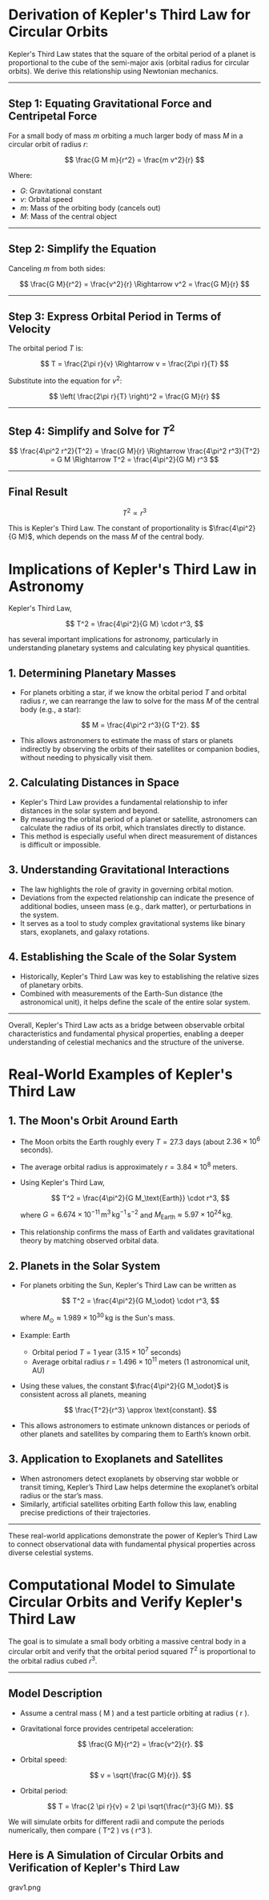# Derivation of Kepler's Third Law for Circular Orbits

Kepler's Third Law states that the square of the orbital period of a planet is proportional to the cube of the semi-major axis (orbital radius for circular orbits). We derive this relationship using Newtonian mechanics.

---

## Step 1: Equating Gravitational Force and Centripetal Force

For a small body of mass $m$ orbiting a much larger body of mass $M$ in a circular orbit of radius $r$:

$$
\frac{G M m}{r^2} = \frac{m v^2}{r}
$$

Where:
- $G$: Gravitational constant
- $v$: Orbital speed
- $m$: Mass of the orbiting body (cancels out)
- $M$: Mass of the central object

---

## Step 2: Simplify the Equation

Canceling $m$ from both sides:

$$
\frac{G M}{r^2} = \frac{v^2}{r}
\Rightarrow v^2 = \frac{G M}{r}
$$

---

## Step 3: Express Orbital Period in Terms of Velocity

The orbital period $T$ is:

$$
T = \frac{2\pi r}{v} \Rightarrow v = \frac{2\pi r}{T}
$$

Substitute into the equation for $v^2$:

$$
\left( \frac{2\pi r}{T} \right)^2 = \frac{G M}{r}
$$

---

## Step 4: Simplify and Solve for $T^2$

$$
\frac{4\pi^2 r^2}{T^2} = \frac{G M}{r}
\Rightarrow \frac{4\pi^2 r^3}{T^2} = G M
\Rightarrow T^2 = \frac{4\pi^2}{G M} r^3
$$

---

## Final Result

$$
T^2 \propto r^3
$$

This is Kepler's Third Law. The constant of proportionality is $\frac{4\pi^2}{G M}$, which depends on the mass $M$ of the central body.

# Implications of Kepler's Third Law in Astronomy

Kepler's Third Law,

$$
T^2 = \frac{4\pi^2}{G M} \cdot r^3,
$$

has several important implications for astronomy, particularly in understanding planetary systems and calculating key physical quantities.

## 1. Determining Planetary Masses

- For planets orbiting a star, if we know the orbital period $T$ and orbital radius $r$, we can rearrange the law to solve for the mass $M$ of the central body (e.g., a star):

  $$
  M = \frac{4\pi^2 r^3}{G T^2}.
  $$

- This allows astronomers to estimate the mass of stars or planets indirectly by observing the orbits of their satellites or companion bodies, without needing to physically visit them.

## 2. Calculating Distances in Space

- Kepler's Third Law provides a fundamental relationship to infer distances in the solar system and beyond.
- By measuring the orbital period of a planet or satellite, astronomers can calculate the radius of its orbit, which translates directly to distance.
- This method is especially useful when direct measurement of distances is difficult or impossible.

## 3. Understanding Gravitational Interactions

- The law highlights the role of gravity in governing orbital motion.
- Deviations from the expected relationship can indicate the presence of additional bodies, unseen mass (e.g., dark matter), or perturbations in the system.
- It serves as a tool to study complex gravitational systems like binary stars, exoplanets, and galaxy rotations.

## 4. Establishing the Scale of the Solar System

- Historically, Kepler's Third Law was key to establishing the relative sizes of planetary orbits.
- Combined with measurements of the Earth-Sun distance (the astronomical unit), it helps define the scale of the entire solar system.

---

Overall, Kepler's Third Law acts as a bridge between observable orbital characteristics and fundamental physical properties, enabling a deeper understanding of celestial mechanics and the structure of the universe.

# Real-World Examples of Kepler's Third Law

## 1. The Moon's Orbit Around Earth

- The Moon orbits the Earth roughly every $T = 27.3$ days (about $2.36 \times 10^6$ seconds).
- The average orbital radius is approximately $r = 3.84 \times 10^8$ meters.
- Using Kepler's Third Law,

  $$
  T^2 = \frac{4\pi^2}{G M_\text{Earth}} \cdot r^3,
  $$

  where $G = 6.674 \times 10^{-11} \, \mathrm{m^3\,kg^{-1}\,s^{-2}}$ and $M_\text{Earth} \approx 5.97 \times 10^{24} \, \mathrm{kg}$.

- This relationship confirms the mass of Earth and validates gravitational theory by matching observed orbital data.

## 2. Planets in the Solar System

- For planets orbiting the Sun, Kepler's Third Law can be written as

  $$
  T^2 = \frac{4\pi^2}{G M_\odot} \cdot r^3,
  $$

  where $M_\odot \approx 1.989 \times 10^{30} \, \mathrm{kg}$ is the Sun's mass.

- Example: Earth  
  - Orbital period $T = 1$ year ($3.15 \times 10^7$ seconds)  
  - Average orbital radius $r = 1.496 \times 10^{11}$ meters (1 astronomical unit, AU)

- Using these values, the constant $\frac{4\pi^2}{G M_\odot}$ is consistent across all planets, meaning

  $$
  \frac{T^2}{r^3} \approx \text{constant}.
  $$

- This allows astronomers to estimate unknown distances or periods of other planets and satellites by comparing them to Earth’s known orbit.

## 3. Application to Exoplanets and Satellites

- When astronomers detect exoplanets by observing star wobble or transit timing, Kepler’s Third Law helps determine the exoplanet’s orbital radius or the star’s mass.
- Similarly, artificial satellites orbiting Earth follow this law, enabling precise predictions of their trajectories.

---

These real-world applications demonstrate the power of Kepler’s Third Law to connect observational data with fundamental physical properties across diverse celestial systems.

# Computational Model to Simulate Circular Orbits and Verify Kepler's Third Law

The goal is to simulate a small body orbiting a massive central body in a circular orbit and verify that the orbital period squared $T^2$ is proportional to the orbital radius cubed $r^3$.

---

## Model Description

- Assume a central mass \( M \) and a test particle orbiting at radius \( r \).
- Gravitational force provides centripetal acceleration:

  $$
  \frac{G M}{r^2} = \frac{v^2}{r}.
  $$

- Orbital speed:

  $$
  v = \sqrt{\frac{G M}{r}}.
  $$

- Orbital period:

  $$
  T = \frac{2 \pi r}{v} = 2 \pi \sqrt{\frac{r^3}{G M}}.
  $$

We will simulate orbits for different radii and compute the periods numerically, then compare \( T^2 \) vs \( r^3 \).

## Here is  A Simulation of Circular Orbits and Verification of Kepler's Third Law

grav1.png